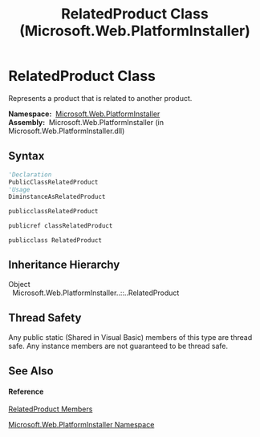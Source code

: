 ﻿---
title: RelatedProduct Class (Microsoft.Web.PlatformInstaller)
TOCTitle: RelatedProduct Class
ms:assetid: T:Microsoft.Web.PlatformInstaller.RelatedProduct
ms:mtpsurl: https://msdn.microsoft.com/en-us/library/microsoft.web.platforminstaller.relatedproduct(v=VS.90)
ms:contentKeyID: 22049680
ms.date: 05/02/2012
mtps_version: v=VS.90
f1_keywords:
- Microsoft.Web.PlatformInstaller.RelatedProduct
dev_langs:
- CSharp
- JScript
- VB
- c++
api_location:
- Microsoft.Web.PlatformInstaller.dll
api_name:
- Microsoft.Web.PlatformInstaller.RelatedProduct
api_type:
- Managed
topic_type:
- apiref
- kbSyntax
product_family_name: VS
ROBOTS: INDEX,FOLLOW
---

# RelatedProduct Class

Represents a product that is related to another product.

**Namespace:**  [Microsoft.Web.PlatformInstaller](microsoft-web-platforminstaller-namespace.md)  
**Assembly:**  Microsoft.Web.PlatformInstaller (in Microsoft.Web.PlatformInstaller.dll)

## Syntax

``` vb
'Declaration
PublicClassRelatedProduct
'Usage
DiminstanceAsRelatedProduct
```

``` csharp
publicclassRelatedProduct
```

``` c++
publicref classRelatedProduct
```

``` jscript
publicclass RelatedProduct
```

## Inheritance Hierarchy

Object  
  Microsoft.Web.PlatformInstaller..::..RelatedProduct  

## Thread Safety

Any public static (Shared in Visual Basic) members of this type are thread safe. Any instance members are not guaranteed to be thread safe.

## See Also

#### Reference

[RelatedProduct Members](relatedproduct-members-microsoft-web-platforminstaller.md)

[Microsoft.Web.PlatformInstaller Namespace](microsoft-web-platforminstaller-namespace.md)

